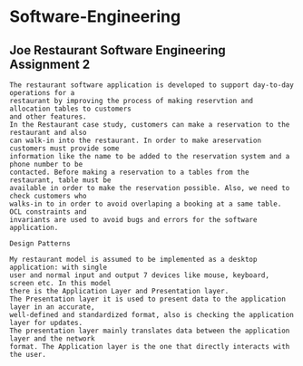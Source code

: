 # Software-Engineering


## Joe Restaurant Software Engineering Assignment 2

	The restaurant software application is developed to support day-to-day operations for a 
    restaurant by improving the process of making reservtion and allocation tables to customers 
    and other features.
    In the Restaurant case study, customers can make a reservation to the restaurant and also
    can walk-in into the restaurant. In order to make areservation customers must provide some
    information like the name to be added to the reservation system and a phone number to be 
    contacted. Before making a reservation to a tables from the restaurant, table must be 
    available in order to make the reservation possible. Also, we need to check customers who 
    walks-in to in order to avoid overlaping a booking at a same table. OCL constraints and 
    invariants are used to avoid bugs and errors for the software application.

	Design Patterns 
 
	My restaurant model is assumed to be implemented as a desktop application: with single 
    user and normal input and output 7 devices like mouse, keyboard, screen etc. In this model 
    there is the Application Layer and Presentation layer. 
    The Presentation layer it is used to present data to the application layer in an accurate, 
    well-defined and standardized format, also is checking the application layer for updates. 
    The presentation layer mainly translates data between the application layer and the network 
    format. The Application layer is the one that directly interacts with the user.
